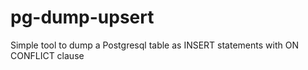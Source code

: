 # pg-dump-upsert
Simple tool to dump a Postgresql table as INSERT statements with ON CONFLICT clause
